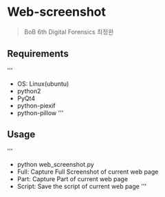 # Web-screenshot

>BoB 6th Digital Forensics
  최정완


## Requirements
'''
- OS: Linux(ubuntu)
- python2
- PyQt4
- python-piexif
- python-pillow
'''

## Usage
'''
- python web_screenshot.py
- Full: Capture Full Screenshot of current web page
- Part: Capture Part of current web page
- Script: Save the script of current web page
'''
